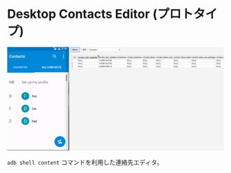 Desktop Contacts Editor (プロトタイプ)
========================================

![screen image](screenshot/screenshot.gif)

`adb shell content` コマンドを利用した連絡先エディタ。


